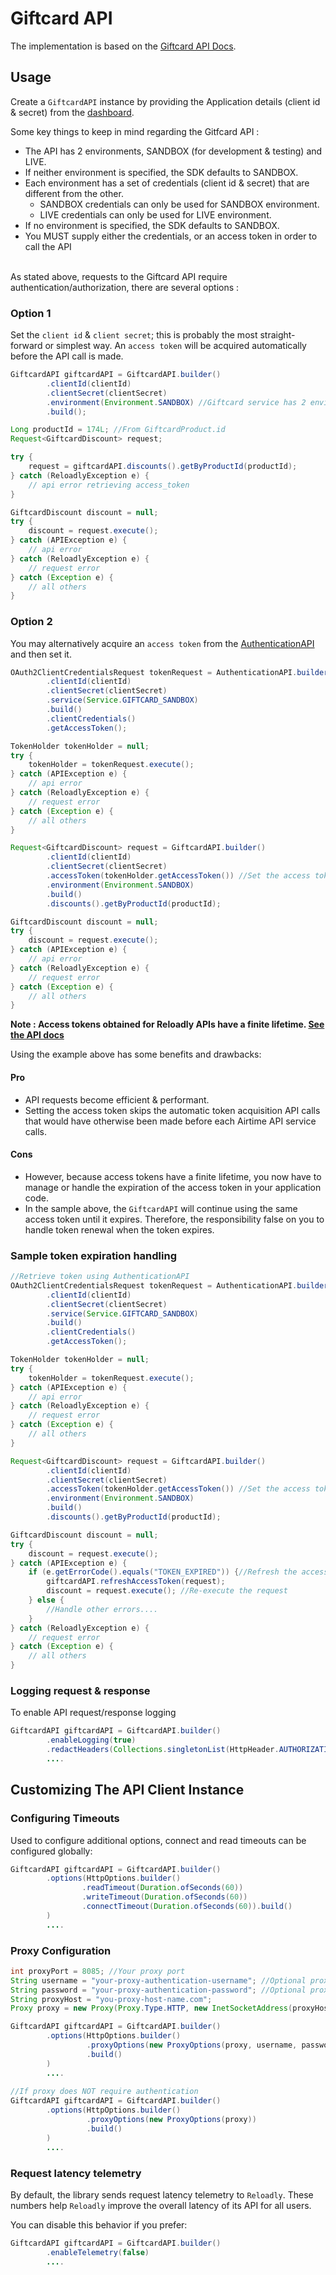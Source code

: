 # Giftcard API

The implementation is based on the [Giftcard API Docs](https://docs.reloadly.com/giftcards/).

## Usage
Create a `GiftcardAPI` instance by providing the Application details (client id & secret) from
the [dashboard](https://www.reloadly.com/developers/api-settings).

Some key things to keep in mind regarding the Gitfcard API :

* The API has 2 environments, SANDBOX (for development & testing) and LIVE.
* If neither environment is specified, the SDK defaults to SANDBOX.
* Each environment has a set of credentials (client id & secret) that are different from the other.<br />
    * SANDBOX credentials can only be used for SANDBOX environment.
    * LIVE credentials can only be used for LIVE environment.
* If no environment is specified, the SDK defaults to SANDBOX.
* You MUST supply either the credentials, or an access token in order to call the API
  <br /><br />

As stated above, requests to the Giftcard API require authentication/authorization, there are several options :

### Option 1

Set the `client id` & `client secret`; this is probably the most straight-forward or simplest way. An `access token` will be
acquired automatically before the API call is made.

```java
GiftcardAPI giftcardAPI = GiftcardAPI.builder()
        .clientId(clientId)
        .clientSecret(clientSecret)
        .environment(Environment.SANDBOX) //Giftcard service has 2 environments, LIVE and SANDBOX. If not environment is specified, the SDK defaults to SANDBOX
        .build();

Long productId = 174L; //From GiftcardProduct.id
Request<GiftcardDiscount> request;

try {
    request = giftcardAPI.discounts().getByProductId(productId);
} catch (ReloadlyException e) {
    // api error retrieving access_token
}

GiftcardDiscount discount = null;
try {
    discount = request.execute();
} catch (APIException e) {
    // api error
} catch (ReloadlyException e) {
    // request error
} catch (Exception e) {
    // all others
}  
```

### Option 2

You may alternatively acquire an `access token` from the
[AuthenticationAPI](https://github.com/reloadly/reloadly-sdk-java/blob/master/reloadly-java-sdk-authentication/USAGE.md)
and then set it.

```java
OAuth2ClientCredentialsRequest tokenRequest = AuthenticationAPI.builder()
        .clientId(clientId)
        .clientSecret(clientSecret)
        .service(Service.GIFTCARD_SANDBOX)
        .build()
        .clientCredentials()
        .getAccessToken();

TokenHolder tokenHolder = null;
try {      
    tokenHolder = tokenRequest.execute();    
} catch (APIException e) {
    // api error
} catch (ReloadlyException e) {
    // request error
} catch (Exception e) {
    // all others
}

Request<GiftcardDiscount> request = GiftcardAPI.builder()
        .clientId(clientId)
        .clientSecret(clientSecret)
        .accessToken(tokenHolder.getAccessToken()) //Set the access token to be used by here
        .environment(Environment.SANDBOX)
        .build()
        .discounts().getByProductId(productId);

GiftcardDiscount discount = null;
try {
    discount = request.execute();                                                       
} catch (APIException e) {
    // api error
} catch (ReloadlyException e) {
    // request error
} catch (Exception e) {
    // all others
}
```

**Note : Access tokens obtained for Reloadly APIs have a finite
lifetime. [See the API docs](https://developers.reloadly.com/#authentication_auth_anc)**

Using the example above has some benefits and drawbacks:

#### Pro

* API requests become efficient & performant.
* Setting the access token skips the automatic token acquisition API calls that would have otherwise been made before
  each Airtime API service calls.

#### Cons

* However, because access tokens have a finite lifetime, you now have to manage or handle the expiration of the access
  token in your application code.
* In the sample above, the `GiftcardAPI` will continue using the same access token until it expires. Therefore, the
  responsibility false on you to handle token renewal when the token expires.

### Sample token expiration handling

```java
//Retrieve token using AuthenticationAPI
OAuth2ClientCredentialsRequest tokenRequest = AuthenticationAPI.builder()
        .clientId(clientId)
        .clientSecret(clientSecret)
        .service(Service.GIFTCARD_SANDBOX)
        .build()
        .clientCredentials()
        .getAccessToken();

TokenHolder tokenHolder = null;
try {      
    tokenHolder = tokenRequest.execute();    
} catch (APIException e) {
    // api error
} catch (ReloadlyException e) {
    // request error
} catch (Exception e) {
    // all others
}

Request<GiftcardDiscount> request = GiftcardAPI.builder()
        .clientId(clientId)
        .clientSecret(clientSecret)
        .accessToken(tokenHolder.getAccessToken()) //Set the access token to be used by here
        .environment(Environment.SANDBOX)
        .build()
        .discounts().getByProductId(productId);

GiftcardDiscount discount = null;
try {
    discount = request.execute();                                                       
} catch (APIException e) {
    if (e.getErrorCode().equals("TOKEN_EXPIRED")) {//Refresh the access token if it's expired
        giftcardAPI.refreshAccessToken(request);
        discount = request.execute(); //Re-execute the request
    } else {
        //Handle other errors....
    }
} catch (ReloadlyException e) {
    // request error
} catch (Exception e) {
    // all others
}
```

### Logging request & response

To enable API request/response logging

```java
GiftcardAPI giftcardAPI = GiftcardAPI.builder()
        .enableLogging(true)
        .redactHeaders(Collections.singletonList(HttpHeader.AUTHORIZATION)) //Prevent the access token from being displayed in the logs
        ....              
```

## Customizing The API Client Instance

### Configuring Timeouts

Used to configure additional options, connect and read timeouts can be configured globally:

```java
GiftcardAPI giftcardAPI = GiftcardAPI.builder()
        .options(HttpOptions.builder()
                .readTimeout(Duration.ofSeconds(60))
                .writeTimeout(Duration.ofSeconds(60))
                .connectTimeout(Duration.ofSeconds(60)).build()
        )
        ....     
```

### Proxy Configuration

```java
int proxyPort = 8085; //Your proxy port
String username = "your-proxy-authentication-username"; //Optional proxy username if your proxy requires authentication
String password = "your-proxy-authentication-password"; //Optional proxy password if your proxy requires authentication
String proxyHost = "you-proxy-host-name.com";
Proxy proxy = new Proxy(Proxy.Type.HTTP, new InetSocketAddress(proxyHost, proxyPort));

GiftcardAPI giftcardAPI = GiftcardAPI.builder()
        .options(HttpOptions.builder()
                 .proxyOptions(new ProxyOptions(proxy, username, password.toCharArray()))
                 .build()
        )
        ....
        
//If proxy does NOT require authentication
GiftcardAPI giftcardAPI = GiftcardAPI.builder()
        .options(HttpOptions.builder()
                 .proxyOptions(new ProxyOptions(proxy))
                 .build()
        )
        ....                
```

### Request latency telemetry

By default, the library sends request latency telemetry to `Reloadly`. These numbers help `Reloadly` improve the overall
latency of its API for all users.

You can disable this behavior if you prefer:

```java
GiftcardAPI giftcardAPI = GiftcardAPI.builder()
        .enableTelemetry(false)
        ....
```